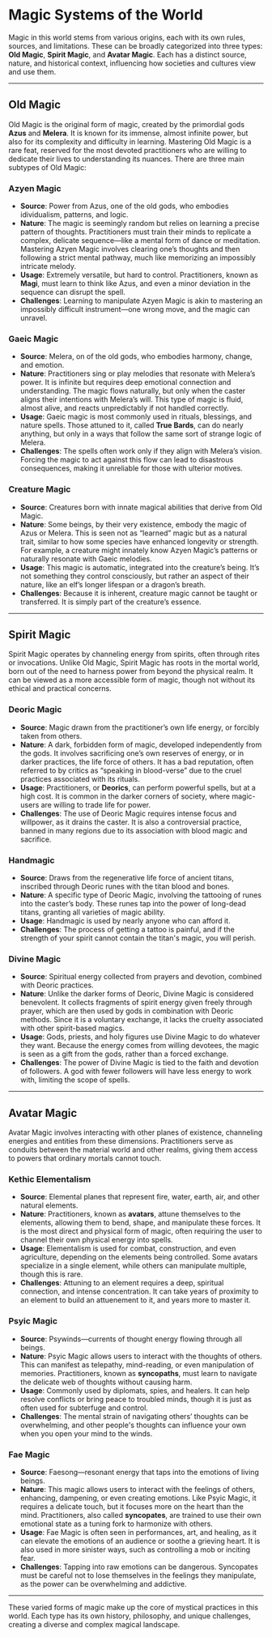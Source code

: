 # Magic Systems of the World

Magic in this world stems from various origins, each with its own rules, sources, and limitations. These can be broadly categorized into three types: **Old Magic**, **Spirit Magic**, and **Avatar Magic**. Each has a distinct source, nature, and historical context, influencing how societies and cultures view and use them.

--- 

## Old Magic
Old Magic is the original form of magic, created by the primordial gods **Azus** and **Melera**. It is known for its immense, almost infinite power, but also for its complexity and difficulty in learning. Mastering Old Magic is a rare feat, reserved for the most devoted practitioners who are willing to dedicate their lives to understanding its nuances. There are three main subtypes of Old Magic:

### Azyen Magic
- **Source**: Power from Azus, one of the old gods, who embodies idividualism, patterns, and logic.
- **Nature**: The magic is seemingly random but relies on learning a precise pattern of thoughts. Practitioners must train their minds to replicate a complex, delicate sequence—like a mental form of dance or meditation. Mastering Azyen Magic involves clearing one’s thoughts and then following a strict mental pathway, much like memorizing an impossibly intricate melody.
- **Usage**: Extremely versatile, but hard to control. Practitioners, known as **Magi**, must learn to think like Azus, and even a minor deviation in the sequence can disrupt the spell.
- **Challenges**: Learning to manipulate Azyen Magic is akin to mastering an impossibly difficult instrument—one wrong move, and the magic can unravel.

### Gaeic Magic
- **Source**: Melera, on of the old gods, who embodies harmony, change, and emotion.
- **Nature**: Practitioners sing or play melodies that resonate with Melera’s power. It is infinite but requires deep emotional connection and understanding. The magic flows naturally, but only when the caster aligns their intentions with Melera’s will. This type of magic is fluid, almost alive, and reacts unpredictably if not handled correctly.
- **Usage**: Gaeic magic is most commonly used in rituals, blessings, and nature spells. Those attuned to it, called **True Bards**, can do nearly anything, but only in a ways that follow the same sort of strange logic of Melera.
- **Challenges**: The spells often work only if they align with Melera’s vision. Forcing the magic to act against this flow can lead to disastrous consequences, making it unreliable for those with ulterior motives.

### Creature Magic
- **Source**: Creatures born with innate magical abilities that derive from Old Magic.
- **Nature**: Some beings, by their very existence, embody the magic of Azus or Melera. This is seen not as “learned” magic but as a natural trait, similar to how some species have enhanced longevity or strength. For example, a creature might innately know Azyen Magic’s patterns or naturally resonate with Gaeic melodies.
- **Usage**: This magic is automatic, integrated into the creature’s being. It’s not something they control consciously, but rather an aspect of their nature, like an elf’s longer lifespan or a dragon’s breath.
- **Challenges**: Because it is inherent, creature magic cannot be taught or transferred. It is simply part of the creature’s essence.

--- 

## Spirit Magic
Spirit Magic operates by channeling energy from spirits, often through rites or invocations. Unlike Old Magic, Spirit Magic has roots in the mortal world, born out of the need to harness power from beyond the physical realm. It can be viewed as a more accessible form of magic, though not without its ethical and practical concerns.

### Deoric Magic
- **Source**: Magic drawn from the practitioner’s own life energy, or forcibly taken from others.
- **Nature**: A dark, forbidden form of magic, developed independently from the gods. It involves sacrificing one’s own reserves of energy, or in darker practices, the life force of others. It has a bad reputation, often referred to by critics as “speaking in blood-verse” due to the cruel practices associated with its rituals.
- **Usage**: Practitioners, or **Deorics**, can perform powerful spells, but at a high cost. It is common in the darker corners of society, where magic-users are willing to trade life for power.
- **Challenges**: The use of Deoric Magic requires intense focus and willpower, as it drains the caster. It is also a controversial practice, banned in many regions due to its association with blood magic and sacrifice.

### Handmagic
- **Source**: Draws from the regenerative life force of ancient titans, inscribed through Deoric runes with the titan blood and bones.
- **Nature**: A specific type of Deoric Magic, involving the tattooing of runes into the caster’s body. These runes tap into the power of long-dead titans, granting all varieties of magic ability. 
- **Usage**: Handmagic is used by nearly anyone who can afford it.
- **Challenges**: The process of getting a tattoo is painful, and if the strength of your spirit cannot contain the titan's magic, you will perish.

### Divine Magic
- **Source**: Spiritual energy collected from prayers and devotion, combined with Deoric practices.
- **Nature**: Unlike the darker forms of Deoric, Divine Magic is considered benevolent. It collects fragments of spirit energy given freely through prayer, which are then used by gods in combination with Deoric methods. Since it is a voluntary exchange, it lacks the cruelty associated with other spirit-based magics.
- **Usage**: Gods, priests, and holy figures use Divine Magic to do whatever they want. Because the energy comes from willing devotees, the magic is seen as a gift from the gods, rather than a forced exchange.
- **Challenges**: The power of Divine Magic is tied to the faith and devotion of followers. A god with fewer followers will have less energy to work with, limiting the scope of spells.

---

## Avatar Magic
Avatar Magic involves interacting with other planes of existence, channeling energies and entities from these dimensions. Practitioners serve as conduits between the material world and other realms, giving them access to powers that ordinary mortals cannot touch.

### Kethic Elementalism
- **Source**: Elemental planes that represent fire, water, earth, air, and other natural elements.
- **Nature**: Practitioners, known as **avatars**, attune themselves to the elements, allowing them to bend, shape, and manipulate these forces. It is the most direct and physical form of magic, often requiring the user to channel their own physical energy into spells.
- **Usage**: Elementalism is used for combat, construction, and even agriculture, depending on the elements being controlled. Some avatars specialize in a single element, while others can manipulate multiple, though this is rare.
- **Challenges**: Attuning to an element requires a deep, spiritual connection, and intense concentration. It can take years of proximity to an element to build an attuenement to it, and years more to master it.

### Psyic Magic
- **Source**: Psywinds—currents of thought energy flowing through all beings.
- **Nature**: Psyic Magic allows users to interact with the thoughts of others. This can manifest as telepathy, mind-reading, or even manipulation of memories. Practitioners, known as **syncopaths**, must learn to navigate the delicate web of thoughts without causing harm.
- **Usage**: Commonly used by diplomats, spies, and healers. It can help resolve conflicts or bring peace to troubled minds, though it is just as often used for subterfuge and control.
- **Challenges**: The mental strain of navigating others’ thoughts can be overwhelming, and other people's thoughts can influence your own when you open your mind to the winds.

### Fae Magic
- **Source**: Faesong—resonant energy that taps into the emotions of living beings.
- **Nature**: This magic allows users to interact with the feelings of others, enhancing, dampening, or even creating emotions. Like Psyic Magic, it requires a delicate touch, but it focuses more on the heart than the mind. Practitioners, also called **syncopates**, are trained to use their own emotional state as a tuning fork to harmonize with others.
- **Usage**: Fae Magic is often seen in performances, art, and healing, as it can elevate the emotions of an audience or soothe a grieving heart. It is also used in more sinister ways, such as controlling a mob or inciting fear.
- **Challenges**: Tapping into raw emotions can be dangerous. Syncopates must be careful not to lose themselves in the feelings they manipulate, as the power can be overwhelming and addictive.

---

These varied forms of magic make up the core of mystical practices in this world. Each type has its own history, philosophy, and unique challenges, creating a diverse and complex magical landscape.
